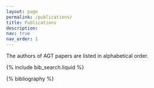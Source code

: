 ```yaml
---
layout: page
permalink: /publications/
title: Publications
description: 
nav: true
nav_order: 1
---
```


<!-- _pages/publications.md -->

<!-- Bibsearch Feature -->

The authors of AGT papers are listed in alphabetical order.

{% include bib_search.liquid %}

<div class="publications">

{% bibliography %}

</div>
